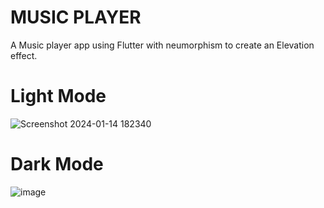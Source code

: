 # MUSIC PLAYER

A Music player app using Flutter with neumorphism to create an Elevation effect.

# Light Mode

![Screenshot 2024-01-14 182340](https://github.com/ruby222001/MusicPlayer/assets/113155583/054d952e-ec2d-4fa5-a9ae-5f95912566be)


# Dark Mode

![image](https://github.com/ruby222001/MusicPlayer/assets/113155583/2afe5a5f-00fe-40fe-b3df-7a415c8b5279)
